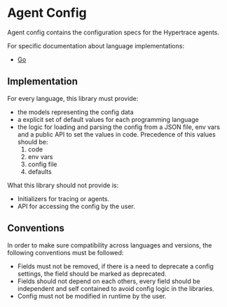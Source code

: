 # Agent Config

Agent config contains the configuration specs for the Hypertrace agents.

For specific documentation about language implementations:

- [Go](./go/README.md)

## Implementation

For every language, this library must provide:

- the models representing the config data
- a explicit set of default values for each programming language
- the logic for loading and parsing the config from a JSON file, env vars and a public API to set the values in code. Precedence of this values should be:
    1. code
    2. env vars
    3. config file
    4. defaults

What this library should not provide is:

- Initializers for tracing or agents.
- API for accessing the config by the user.

## Conventions

In order to make sure compatibility across languages and versions, the following conventions must be followed:

- Fields must not be removed, if there is a need to deprecate a config settings, the field should be marked as deprecated.
- Fields should not depend on each others, every field should be independent and self contained to avoid config logic in the libraries.
- Config must not be modified in runtime by the user.
